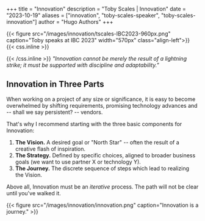+++
title = "Innovation"
description = "Toby Scales | Innovation"
date = "2023-10-19"
aliases = ["innovation", "toby-scales-speaker", "toby-scales-innovation"]
author = "Hugo Authors"
+++


{{< figure src="/images/innovation/tscales-IBC2023-960px.png" caption="Toby speaks at IBC 2023" width="570px" class="align-left">}}
{{< css.inline >}}

<style>
p.canon { background: white; width: 100%; height: auto; }
</style>

{{< /css.inline >}}
*"Innovation cannot be merely the result of a lightning strike; it must be supported with discipline and adaptability."*


## Innovation in Three Parts
When working on a project of any size or significance, it is easy to become overwhelmed by shifting requirements, promising technology advances and -- shall we say persistent? -- vendors.

That's why I recommend starting with the three basic components for Innovation:  
 1) **The Vision.** A desired goal or "North Star" -- often the result of a creative flash of inspiration.
 2) **The Strategy.** Defined by specific choices, aligned to broader business goals (we want to use partner X or technology Y).
 3) **The Journey.** The discrete sequence of steps which lead to realizing the Vision.

 Above all, Innovation must be an *iterative* process. The path will not be clear until you've walked it.

{{< figure src="/images/innovation/innovation.png" caption="Innovation is a journey." >}}


